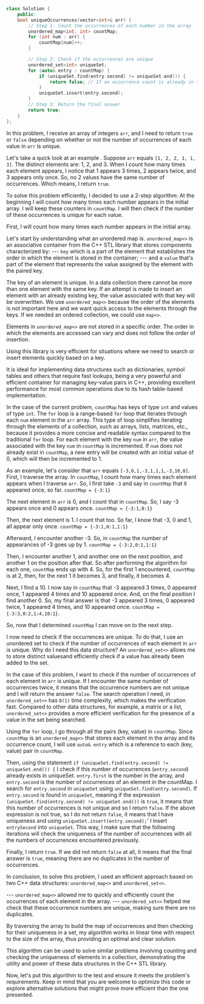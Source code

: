 ```cpp
class Solution {
    public:
    bool uniqueOccurrences(vector<int>& arr) {
        // Step 1: Count the occurrences of each number in the array
        unordered_map<int, int> countMap;
        for (int num : arr) {
            countMap[num]++;
        }

        // Step 2: Check if the occurrences are unique
        unordered_set<int> uniqueSet;
        for (auto& entry : countMap) {
            if (uniqueSet.find(entry.second) != uniqueSet.end()) {
                return false; // If an occurrence count is already in the set, it's not unique
            }
            uniqueSet.insert(entry.second);
        }
        // Step 3: Return the final answer
        return true;
    }
};
```

In this problem, I receive an array of integers `arr`, and I need to return `true` or `false` depending on whether or not the number of occurrences of each value in `arr` is unique.

Let's take a quick look at an example .
Suppose `arr` equals `[1, 2, 2, 1, 1, 3]`.
The distinct elements are: 1, 2, and 3.
When I count how many times each element appears, I notice that 1 appears 3 times, 2 appears twice, and 3 appears only once. So, no 2 values have the same number of occurrences. Which means, I return `true`.

To solve this problem efficiently, I decided to use a 2-step algorithm:
At the beginning I will count how many times each number appears in the initial array. I will keep these counters in `countMap`.
I will then check if the number of these occurrences is unique for each value.

First, I will count how many times each number appears in the initial array.

Let's start by understanding what an unordered map is.
`unordered_map<>` is an associative container from the C++ STL library that stores components characterized by:
--- `key` which is a part of the element that establishes the order in which the element is stored in the container;
--- and a `value` that's part of the element that represents the value assigned by the element with the paired key.

The key of an element is unique. In a data collection there cannot be more than one element with the same key. If an attempt is made to insert an element with an already existing key, the value associated with that key will be overwritten.
We use `unordered_map<>` because the order of the elements is not important here and we want quick access to the elements through the keys. If we needed an ordered collection, we could use `map<>`.

Elements in `unordered_map<>` are not stored in a specific order. The order in which the elements are accessed can vary and does not follow the order of insertion.

Using this library is very efficient for situations where we need to search or insert elements quickly based on a key.

It is ideal for implementing data structures such as dictionaries, symbol tables and others that require fast lookups, being a very powerful and efficient container for managing key-value pairs in C++, providing excellent performance for most common operations due to its hash table-based implementation.

In the case of the current problem, `countMap` has keys of type `int` and values ​​of type `int`.
The `for` loop is a range-based `for` loop that iterates through each `num` element in the `arr` array. This type of loop simplifies iterating through the elements of a collection, such as arrays, lists, matrices, etc., because it provides a more concise and readable syntax compared to the traditional `for` loop.
For each element with the key `num` in `arr`, the value associated with the key `num` in `countMap` is incremented.
If `num` does not already exist in `countMap`, a new entry will be created with an initial value of 0, which will then be incremented to 1.

As an example, let's consider that `arr` equals `[-3,0,1,-3,1,1,1,-3,10,0]`.
First, I traverse the array. In `countMap`, I count how many times each element appears when I traverse `arr`. So, I first take `-3` and say in `countMap` that it appeared once, so far.
`countMap = {-3:1}`

The next element in `arr` is 0, and I count that in `countMap`. So, I say -3 appears once and 0 appears once.
`countMap = {-3:1,0:1}`

Then, the next element is 1. I count that too. So far, I know that -3, 0 and 1, all appear only once.
`countMap = {-3:1,0:1,1:1}`

Afterward, I encounter another -3. So, in `countMap` the number of appearances of -3 goes up by 1.
`countMap = {-3:2,0:1,1:1}`

Then, I encounter another 1, and another one on the next position, and another 1 on the position after that. So after performing the algorithm for each one, `countMap` ends up with 4. So, for the first 1 encountered, `countMap` is at 2, then, for the next 1 it becomes 3, and finally, it becomes 4.

Next, I find a 10. I now say in `countMap` that -3 appeared 3 times, 0 appeared once, 1 appeared 4 times and 10 appeared once.
And, on the final position I find another 0. So, my final answer is that -3 appeared 3 times, 0 appeared twice, 1 appeared 4 times, and 10 appeared once.
`countMap = {-3:3,0:2,1:4,10:1}`.

So, now that I determined `countMap` I can move on to the next step.

I now need to check if the occurrences are unique. To do that, I use an unordered set to check if the number of occurrences of each element in `arr` is unique.
Why do I need this data structure?
An `unordered_set<>` allows me to store distinct values ​​and efficiently check if a value has already been added to the set.

In the case of this problem, I want to check if the number of occurrences of each element in `arr` is unique. If I encounter the same number of occurrences twice, it means that the occurrence numbers are not unique and I will return the answer `false`.
The search operation I need, in `unordered_set<>` has `O(1)` time complexity, which makes the verification fast.
Compared to other data structures, for example, a matrix or a list, `unordered_set<>` provides a more efficient verification for the presence of a value in the set being searched.

Using the `for` loop, I go through all the pairs (key, value) in `countMap`.
Since `countMap` is an `unordered_map<>` that stores each element in the array and its occurrence count, I will use `auto& entry` which is a reference to each (key, value) pair in `countMap`.

Then, using the statement `if (uniqueSet.find(entry.second) != uniqueSet.end()) {` I check if this number of occurrences (`entry.second`) already exists in uniqueSet.
`entry.first` is the number in the array, and `entry.second` is the number of occurrences of an element in the countMap.
I search for `entry.second` in `uniqueSet` using `uniqueSet.find(entry.second)`.
If `entry.second` is found in `uniqueSet`, meaning if the expression `(uniqueSet.find(entry.second) != uniqueSet.end())` is `true`, it means that this number of occurrences is not unique and so I return `false`.
If the above expression is not true, so I do not return `false`, it means that I have uniqueness and using `uniqueSet.insert(entry.second);`' I insert `entrySecond` into `uniqueSet`.
This way, I make sure that the following iterations will check the uniqueness of the number of occurrences with all the numbers of occurrences encountered previously.

Finally, I return `true`.
If we did not return `false` at all, it means that the final answer is `true`, meaning there are no duplicates in the number of occurrences.

In conclusion, to solve this problem, I used an efficient approach based on two C++ data structures: `unordered_map<>` and `unordered_set<>`.

--- `unordered_map<>` allowed me to quickly and efficiently count the occurrences of each element in the array.
--- `unordered_set<>` helped me check that these occurrence numbers are unique, making sure there are no duplicates.

By traversing the array to build the map of occurrences and then checking for their uniqueness in a set, my algorithm works in linear time with respect to the size of the array, thus providing an optimal and clear solution.

This algorithm can be used to solve similar problems involving counting and checking the uniqueness of elements in a collection, demonstrating the utility and power of these data structures in the C++ STL library.

Now, let's put this algorithm to the test and ensure it meets the problem's requirements. Keep in mind that you are welcome to optimize this code or explore alternative solutions that might prove more efficient than the one presented.